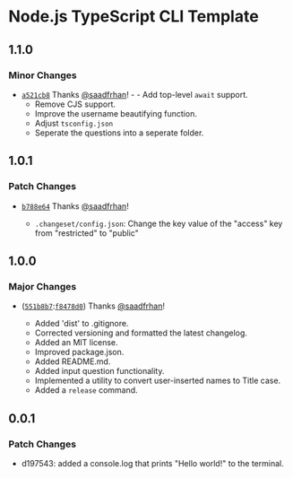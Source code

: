 # Node.js TypeScript CLI Template

## 1.1.0

### Minor Changes

- [`a521cb8`](https://github.com/saad-shamsi/cli-nodejs-typescript-cli-template/commit/a521cb879e5b6337b88bc452acbe671a02e99093) Thanks [@saadfrhan](https://github.com/saadfrhan)! - - Add top-level `await` support.
  - Remove CJS support.
  - Improve the username beautifying function.
  - Adjust `tsconfig.json`
  - Seperate the questions into a seperate folder.

## 1.0.1

### Patch Changes

- [`b788e64`](https://github.com/saad-shamsi/cli-nodejs-typescript-cli-template/commit/b788e64938ddad77744898dc3ac68d42742d29b9) Thanks [@saadfrhan](https://github.com/saadfrhan)!

  - `.changeset/config.json`: Change the key value of the "access" key from "restricted" to "public"

## 1.0.0

### Major Changes

- ([`551b8b7`](https://github.com/saad-shamsi/cli-nodejs-typescript-cli-template/commit/551b8b71b784a4da5e9b5ce20b6ddb6b0ba7955a):[`f8478d0`](https://github.com/saadfrhan/cli-nodejs-typescript-cli-template/commit/f8478d07a8518f3df22080bcffa0b7d26b9e784b)) Thanks [@saadfrhan](https://github.com/saadfrhan)!

  - Added 'dist' to .gitignore.
  - Corrected versioning and formatted the latest changelog.
  - Added an MIT license.
  - Improved package.json.
  - Added README.md.
  - Added input question functionality.
  - Implemented a utility to convert user-inserted names to Title case.
  - Added a `release` command.

## 0.0.1

### Patch Changes

- d197543: added a console.log that prints "Hello world!" to the terminal.

